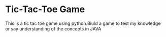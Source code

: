 # Tic-Tac-Toe Game
This is a tic tac toe game using python.Biuld a game to test my knowledge or say understanding of the concepts in JAVA
